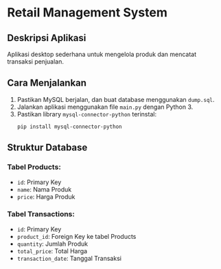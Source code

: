 
# Retail Management System

## Deskripsi Aplikasi
Aplikasi desktop sederhana untuk mengelola produk dan mencatat transaksi penjualan.

## Cara Menjalankan
1. Pastikan MySQL berjalan, dan buat database menggunakan `dump.sql`.
2. Jalankan aplikasi menggunakan file `main.py` dengan Python 3.
3. Pastikan library `mysql-connector-python` terinstal:
   ```
   pip install mysql-connector-python
   ```

## Struktur Database
### Tabel Products:
- `id`: Primary Key
- `name`: Nama Produk
- `price`: Harga Produk

### Tabel Transactions:
- `id`: Primary Key
- `product_id`: Foreign Key ke tabel Products
- `quantity`: Jumlah Produk
- `total_price`: Total Harga
- `transaction_date`: Tanggal Transaksi
